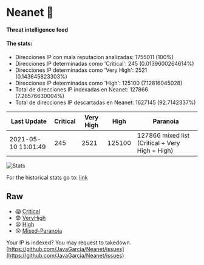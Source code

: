 # Neanet :hocho:
#### Threat intelligence feed
#### The stats:

- Direcciones IP con mala reputacion analizadas: 1755011 (100%)
- Direcciones IP determinadas como 'Critical':  245 (0.0139600264614%)
- Direcciones IP determinadas como 'Very High':  2521 (0.143645823303%)
- Direcciones IP determinadas como 'High':  125100 (7.12816045028)
- Total de direcciones IP indexadas en Neanet:  127866 (7.28576630004%)
- Total de direcciones IP descartadas en Neanet:  1627145 (92.7142337%)

| Last Update | Critical | Very High | High | Paranoia |
| --- | --- | --- | --- | --- |
| 2021-05-10 11:01:49 | 245 | 2521 | 125100 | 127866 mixed list (Critical + Very High + High)|

![Stats](https://docs.google.com/spreadsheets/d/e/2PACX-1vSnaNMIXVabIpDJjufMlzH7poXnshF3mgd8Is1g9ytUEzVsP5my4Trn8f-xkoLLQ38xpL3HtmUexLo6/pubchart?oid=501124687&format=image)

For the historical stats go to: [link](/stats.csv)
## Raw
- :scream: [Critical](https://raw.githubusercontent.com/JavaGarcia/Neanet/master/blacklists/neanet_critical.txt)
- :fearful: [VeryHigh](https://raw.githubusercontent.com/JavaGarcia/Neanet/master/blacklists/neanet_veryHigh.txtt)
- :frowning: [High](https://raw.githubusercontent.com/JavaGarcia/Neanet/master/blacklists/neanet_high.txt)
- :dizzy_face: [Mixed-Paranoia](https://raw.githubusercontent.com/JavaGarcia/Neanet/master/blacklists/neanet_all.txt)


Your IP is indexed? You may request to takedown. [https://github.com/JavaGarcia/Neanet/issues](https://github.com/JavaGarcia/Neanet/issues)























































































































































































































































































































































































































































































































































































































































































































































































































































































































































































































































































































































































































































































































































































































































































































































































































































































































































































































































































































































































































































































































































































































































































































































































































































































































































































































































































































































































































































































































































































































































































































































































































































































































































































































































































































































































































































































































































































































































































































































































































































































































































































































































































































































































































































































































































































































































































































































































































































































































































































































































































































































































































































































































































































































































































































































































































































































































































































































































































































































































































































































































































































































































































































































































































































